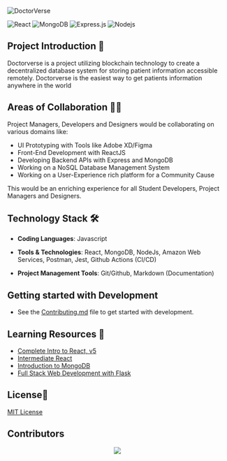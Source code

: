 ![DoctorVerse](https://socialify.git.ci/jain-rishabh-21/DoctorVerse/image?description=1&descriptionEditable=Doctorverse%20is%20a%20project%20utilizing%20blockchain%20technology%20to%20create%20a%20decentralized%20database%20system%20for%20storing%20patient%20information%20accessible%20remotely&font=Jost&forks=1&issues=1&language=1&owner=1&pattern=Diagonal%20Stripes&pulls=1&stargazers=1)

<img alt="React" src="https://img.shields.io/badge/react%20-%2320232a.svg?&style=for-the-badge&logo=react&logoColor=%2361DAFB"/> <img alt="MongoDB" src ="https://img.shields.io/badge/MongoDB-%234ea94b.svg?&style=for-the-badge&logo=mongodb&logoColor=white"/> <img alt="Express.js" src="https://img.shields.io/badge/express.js%20-%23323330.svg?&style=for-the-badge&logo=javascript&logoColor=%23F7DF1E"/> <img alt="Nodejs" src="https://img.shields.io/badge/Node.js-%234ea94b.svg?&style=for-the-badge&logo=node.js&logoColor=white"/>

## Project Introduction 🙋

Doctorverse is a project utilizing blockchain technology to create a decentralized database system for storing patient information accessible remotely.
Doctorverse is the easiest way to get patients information anywhere in the world

## Areas of Collaboration 👨‍🏭

Project Managers, Developers and Designers would be collaborating on various domains like:

- UI Prototyping with Tools like Adobe XD/Figma
- Front-End Development with ReactJS
- Developing Backend APIs with Express and MongoDB
- Working on a NoSQL Database Management System
- Working on a User-Experience rich platform for a Community Cause

This would be an enriching experience for all Student Developers, Project Managers and Designers.

## Technology Stack 🛠️

- **Coding Languages**: Javascript

- **Tools & Technologies**: React, MongoDB, NodeJs, Amazon Web Services, Postman, Jest, Github Actions (CI/CD)

- **Project Management Tools**: Git/Github, Markdown (Documentation)

## Getting started with Development

- See the [Contributing.md](https://github.com/jain-rishabh-21/DoctorVerse/blob/main/Contributing.md) file to get started with development.

## Learning Resources 🧰

- [Complete Intro to React, v5](https://frontendmasters.com/courses/complete-react-v5/)
- [Intermediate React](https://frontendmasters.com/courses/intermediate-react/)
- [Introduction to MongoDB](https://frontendmasters.com/courses/mongodb/)
- [Full Stack Web Development with Flask](https://www.youtube.com/watch?v=zb3Qk8SG5Ms&list=PL4cUxeGkcC9jsz4LDYc6kv3ymONOKxwBU)

## License📜

[MIT License](https://github.com/jain-rishabh-21/DoctorVerse/blob/main/LICENSE)

## Contributors

<p align="center">
  <a href="https://github.com/jain-rishabh-21/DoctorVerse/graphs/contributors">
  <img src="https://contrib.rocks/image?repo=jain-rishabh-21/DoctorVerse" />
</a></p>
